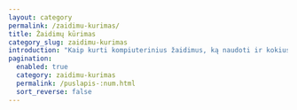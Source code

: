 ```yaml
---
layout: category
permalink: /zaidimu-kurimas/
title: Žaidimų kūrimas
category_slug: zaidimu-kurimas
introduction: "Kaip kurti kompiuterinius žaidimus, ką naudoti ir kokius įrankius su savimi reikia turėti."
pagination:
  enabled: true
  category: zaidimu-kurimas
  permalink: /puslapis-:num.html
  sort_reverse: false
---
```


